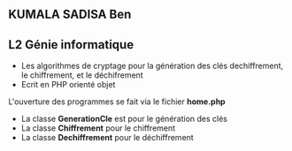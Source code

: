 ## KUMALA SADISA Ben
## L2 Génie informatique

- Les algorithmes de cryptage pour la génération des clés dechiffrement, le chiffrement, et le déchifrement
- Ecrit en PHP orienté objet

L'ouverture des programmes se fait via le fichier  **home.php**

- La classe **GenerationCle** est pour le génération des clés
- La classe **Chiffrement** pour le chiffrement
- La classe **Dechiffrement** pour le déchiffrement